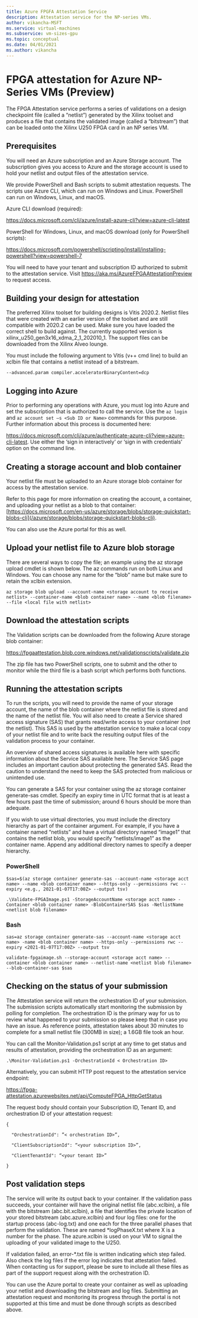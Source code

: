 ```yaml
---
title: Azure FPGFA Attestation Service
description: Attestation service for the NP-series VMs.
author: vikancha-MSFT
ms.service: virtual-machines
ms.subservice: vm-sizes-gpu
ms.topic: conceptual
ms.date: 04/01/2021
ms.author: vikancha
---
```

# FPGA attestation for Azure NP-Series VMs (Preview)

The FPGA Attestation service performs a series of validations on a design checkpoint file (called a “netlist”) generated by the Xilinx toolset and produces a file that contains the validated image (called a “bitstream”) that can be loaded onto the Xilinx U250 FPGA card in an NP series VM.  

## Prerequisites  

You will need an Azure subscription and an Azure Storage account. The subscription gives you access to Azure and the storage account is used to hold your netlist and output files of the attestation service.  

We provide PowerShell and Bash scripts to submit attestation requests.   The scripts use  Azure CLI, which can run on Windows and Linux. PowerShell can run on Windows, Linux, and macOS.  

Azure CLI download (required):  

https://docs.microsoft.com/cli/azure/install-azure-cli?view=azure-cli-latest  

PowerShell for Windows, Linux, and macOS download (only for PowerShell scripts):  

https://docs.microsoft.com/powershell/scripting/install/installing-powershell?view=powershell-7  

You will need to have your tenant and subscription ID authorized to submit to the attestation service. Visit https://aka.ms/AzureFPGAAttestationPreview to request access. 

## Building your design for attestation  

The preferred Xilinx toolset for building designs is Vitis 2020.2. Netlist files that were created with an earlier version of the toolset and are still compatible with 2020.2 can be used. Make sure you have loaded the correct shell to build against. The currently supported version is xilinx_u250_gen3x16_xdma_2_1_202010_1. The support files can be downloaded from the Xilinx Alveo lounge. 

You must include the following argument to Vitis (v++ cmd line) to build an xclbin file that contains a netlist instead of a bitstream.   

```--advanced.param compiler.acceleratorBinaryContent=dcp  ```

## Logging into Azure  

Prior to performing any operations with Azure, you must log into Azure and set the subscription that is authorized to call the service. Use the ```az login``` and ```az account set –s <Sub ID or Name>``` commands for this purpose. Further information about this process is documented here:  

https://docs.microsoft.com/cli/azure/authenticate-azure-cli?view=azure-cli-latest. Use either the ‘sign in interactively’ or ‘sign in with credentials’ option on the command line.  

## Creating a storage account and blob container  

Your netlist file must be uploaded to an Azure storage blob container for access by the attestation service.  

Refer to this page for more information on creating the account, a container, and uploading your netlist as a blob to that container: [https://docs.microsoft.com/en-us/azure/storage/blobs/storage-quickstart-blobs-cli](/azure/storage/blobs/storage-quickstart-blobs-cli).  

You can also use the Azure portal for this as well.  

## Upload your netlist file to Azure blob storage  

There are several ways to copy the file; an example using the az storage upload cmdlet is shown below. The az commands run on both Linux and Windows. You can choose any name for the “blob” name but make sure to retain the xclbin extension. 

```az storage blob upload --account-name <storage account to receive netlist> --container-name <blob container name> --name <blob filename> --file <local file with netlist>  ```

## Download the attestation scripts  

The Validation scripts can be downloaded from the following Azure storage blob container:  

https://fpgaattestation.blob.core.windows.net/validationscripts/validate.zip  

The zip file has two PowerShell scripts, one to submit and the other to monitor while the third file is a bash script which performs both functions.  

## Running the attestation scripts  

To run the scripts, you will need to provide the name of your storage account, the name of the blob container where the netlist file is stored and the name of the netlist file. You will also need to create a Service shared access signature (SAS) that grants read/write access to your container (not the netlist). This SAS is used by the attestation service to make a local copy of your netlist file and to write back the resulting output files of the validation process to your container.  

An overview of shared access signatures is available here with specific information about the Service SAS available here. The Service SAS page includes an important caution about protecting the generated SAS.  Read the caution to understand the need to keep the SAS protected from malicious or unintended use.  

You can generate a SAS for your container using the az storage container generate-sas cmdlet. Specify an expiry time in UTC format that is at least a few hours past the time of submission; around 6 hours should be more than adequate.  

If you wish to use virtual directories, you must include the directory hierarchy as part of the container argument. For example, if you have a container named “netlists” and have a virtual directory named “image1” that contains the netlist blob, you would specify “netlists/image1” as the container name. Append any additional directory names to specify a deeper hierarchy. 

### PowerShell   

```$sas=$(az storage container generate-sas --account-name <storage acct name> --name <blob container name> --https-only --permissions rwc --expiry <e.g., 2021-01-07T17:00Z> --output tsv)  ```

```.\Validate-FPGAImage.ps1 -StorageAccountName <storage acct name> -Container <blob container name> -BlobContainerSAS $sas -NetlistName <netlist blob filename>  ```

### Bash  

``` sas=az storage container generate-sas --account-name <storage acct name> -name <blob container name> --https-only --permissions rwc --expiry <2021-01-07T17:00Z> --output tsv  ```

```validate-fpgaimage.sh --storage-account <storage acct name> --container <blob container name> --netlist-name <netlist blob filename> --blob-container-sas $sas ``` 

## Checking on the status of your submission  

The Attestation service will return the orchestration ID of your submission. The submission scripts automatically start monitoring the submission by polling for completion. The orchestration ID is the primary way for us to review what happened to your submission so please keep that in case you have an issue. As reference points, attestation takes about 30 minutes to complete for a small netlist file (300MB in size); a 1.6GB file took an hour. 

You can call the Monitor-Validation.ps1 script at any time to get status and results of attestation, providing the orchestration ID as an argument:  

```.\Monitor-Validation.ps1 -OrchestrationId < Orchestration ID>  ```

Alternatively, you can submit HTTP post request to the attestation service endpoint:  

https://fpga-attestation.azurewebsites.net/api/ComputeFPGA_HttpGetStatus  

The request body should contain your Subscription ID, Tenant ID, and orchestration ID of your attestation request:  

```
{  

  "OrchestrationId": ”< orchestration ID>”,  

  "ClientSubscriptionId": “<your subscription ID>”,  

  "ClientTenantId": “<your tenant ID>”  

}
```

## Post validation steps

The service will write its output back to your container. If the validation pass succeeds, your container will have the original netlist file (abc.xclbin), a file with the bitstream (abc.bit.xclbin), a file that identifies the private location of your stored bitstream (abc.azure.xclbin) and four log files: one for the startup process (abc-log.txt) and one each for the three parallel phases that perform the validation. These are named *logPhaseX.txt where X is a number for the phase. The azure.xclbin is used on your VM to signal the uploading of your validated image to the U250. 

If validation failed, an error-*.txt file is written indicating which step failed. Also check the log files if the error log indicates that attestation failed. When contacting us for support, please be sure to include all these files as part of the support request along with the orchestration ID.  

You can use the Azure portal to create your container as well as uploading your netlist and downloading the bitstream and log files. Submitting an attestation request and monitoring its progress through the portal is not supported at this time and must be done through scripts as described above. 

